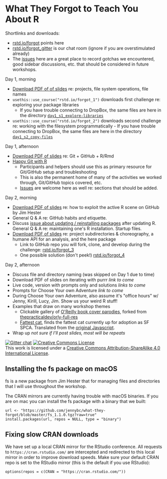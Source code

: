 # What They Forgot to Teach You About R

Shortlinks and downloads:

  * [rstd.io/forgot](https://rstd.io/forgot) points here
  * [rstd.io/forgot_gitter](https://rstd.io/forgot_gitter) is our chat room (ignore if you are overstimulated already)
  * The [issues](https://github.com/jennybc/what-they-forgot/issues) here are a great place to record gotchas we encountered, good sidebar discussions, etc. that should be considered in future workshops.
  
Day 1, morning

  * [Download PDF of of slides](https://github.com/jennybc/what-they-forgot/raw/master/slides/day1_slides1_projects-and-paths.pdf) re: projects, file system operations, file names
  * `usethis::use_course("rstd.io/forgot_1")` downloads first challenge re: exploring your package libraries
    - If you have trouble connecting to DropBox, the same files are here in the directory [`day1_s1_explore-libraries`](day1_s1_explore-libraries)
  *  `usethis::use_course("rstd.io/forgot_2")` downloads second challenge re: working with the filesystem programmatically
    - If you have trouble connecting to DropBox, the same files are here in the directory [`day1_s2_copy-files`](day1_s2_copy-files)

Day 1, afternoon

  * [Download PDF of slides](https://github.com/jennybc/what-they-forgot/raw/master/slides/day1_slides2_git-and-github.pdf) re: Git + GitHub + R/Rmd
  * [Happy Git with R](http://happygitwithr.com)
    - Participants and helpers should use this as primary resource for Git/GitHub setup and troubleshooting
    - This is also the permanent home of many of the activities we worked through, Git/GitHub topics covered, etc.
    - [Issues](https://github.com/jennybc/happy-git-with-r/issues) are welcome here as well re: sections that should be added.
    
Day 2, morning

  * [Download PDF of slides](https://github.com/jennybc/what-they-forgot/raw/master/slides/day2_slides1_github-search.pdf) re: how to exploit the active R scene on GitHub by Jim Hester
  * General Q & A re: GitHub habits and etiquette.
  * Discuss [issue about updating / reinstalling packages](https://github.com/jennybc/what-they-forgot/issues/4) after updating R. General Q & A re: maintaining one's R installation. Startup files.
  * [Download PDF of slides](https://github.com/jennybc/what-they-forgot/raw/master/slides/day2_slides2_project-api.pdf) re: project subdirectories & choreography, a humane API for an analysis, and the here package
    - Link to GitHub repo you will fork, clone, and develop during the challenge: [rstd.io/forgot_3](https://rstd.io/forgot_3)
    - One possible solution (don't peek!) [rstd.io/forgot_4](https://rstd.io/forgot_4)
    
Day 2, afternoon

  * Discuss file and directory naming (was skipped on Day 1 due to time)
  * Download PDF of slides on iterating with purrr *link to come*  
  * Live code, version with prompts only and solutions *links to come*
  * Prompts for Choose Your own Adventure *link to come*
  * During Choose Your own Adventure, also assume it's "office hours" w/ Jenny, Kirill, Lucy, Jim. Show us your weird R stuff!
  * Examples that draw on many workshop themes
    - Clickable gallery of [O'Reilly book cover parodies](https://github.com/jennybc/orly-full-res#readme), forked from [thepracticaldev/orly-full-res](https://github.com/thepracticaldev/orly-full-res)
    - [Fattest cat](https://github.com/jennybc/fattest-cat), finds the fattest cat currently up for adoption as SF SPCA. Translated from the [original Javascript](https://github.com/lexiross/fattest-cat).
  * Wrap up *not sure if I'll post slides, most will be repeats*

[![Gitter chat](https://badges.gitter.im/what-they-forgot/Lobby.svg)](https://gitter.im/what-they-forgot/Lobby) <a rel="license" href="http://creativecommons.org/licenses/by-sa/4.0/"><img alt="Creative Commons License" style="border-width:0" src="https://i.creativecommons.org/l/by-sa/4.0/88x31.png" /></a><br />This work is licensed under a <a rel="license" href="http://creativecommons.org/licenses/by-sa/4.0/">Creative Commons Attribution-ShareAlike 4.0 International License</a>.


## Installing the fs package on macOS

fs is a new package from Jim Hester that for managing files and
directories that I will use throughout the workshop.

The CRAN mirrors are currently having trouble with macOS binaries. If
you are on mac you can install the fs package with a binary that we
built:

```
url <- "https://github.com/jennybc/what-they-forgot/blob/master/fs_1.1.0.tgz?raw=true"
install.packages(url, repos = NULL, type = "binary")
```


## Fixing slow CRAN downloads

We have set up a local CRAN mirror for the RStudio conference. All
requests to `https://cran.rstudio.com/` are intercepted and redirected
to this local mirror in order to improve download speeds. Make sure
your default CRAN repo is set to the RStudio mirror (this is the
default if you use RStudio):

```
options(repos = c(CRAN = "https://cran.rstudio.com/"))
```

